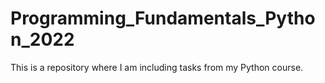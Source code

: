 # Programming_Fundamentals_Python_2022
This is a repository where I am including tasks from my Python course.

